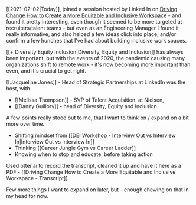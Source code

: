 [[2021-02-02|Today]], joined a session hosted by Linked In on [Driving Change How to Create a More Equitable and Inclusive Workspace](https://business.linkedin.com/talent-solutions/webinars/21/01/virtual-event-driving-change-create-an-equitable-inclusive-workplace) - and found it pretty interesting, even though it seemed to be more targeted at recruiters/talent teams - but even as an Engineering Manager I found it really informative, and also helped a few ideas click into place, and/or confirm a few hunches that I've had about building inclusive work spaces.

[[+ Diversity Equity Inclusion|Diversity, Equity and Inclusion]] has always been important, but with the events of 2020, the pandemic causing many organizations shift to remote work - it's now becoming more important than even, and it's crucial to get right.


[[Jacqueline Jones]] - Head of Strategic Partnerships at LinkedIn was the host, with 

- [[Melissa Thompson]] - SVP of Talent Acquisition. at Nielsen,
- [[Danny Guillory]] - head of Diversity, Equity and Inclusion 

A few points really stood out to me, that I want to think on / expand on a bit more over time.

- Shifting mindset from [[DEI Workshop - Interview Out vs Interview In|Interview Out vs Interview In]]
- Thinking  [[Career Jungle Gym vs Career Ladder]]
- Knowing when to stop and educate, before taking action

Used otter.ai to record the transcript, cleaned it up and have it here as a PDF - 
[[Driving Change How to Create a More Equitable and Inclusive Workspace  - Transcript]]

Few more things I want to expand on later, but - enough chewing on that in my head for now.